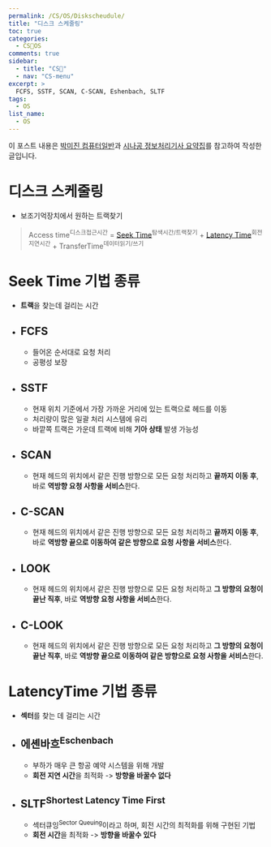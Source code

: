 ```yaml
---
permalink: /CS/OS/Diskscheudule/
title: "디스크 스케줄링"
toc: true
categories:
  - CS🐰OS
comments: true
sidebar:
  - title: "CS🐰"
  - nav: "CS-menu"
excerpt: >
  FCFS, SSTF, SCAN, C-SCAN, Eshenbach, SLTF
tags:
  - OS
list_name:
  - OS
---
```

이 포스트 내용은 [박미진 컴퓨터일반](http://www.kyobobook.co.kr/product/detailViewKor.laf?mallGb=KOR&ejkGb=KOR&barcode=9791197154324)과 [시나공 정보처리기사 요약집](#)를 참고하여 작성한 글입니다.

# 디스크 스케줄링
- 보조기억장치에서 원하는 트랙찾기
> Access time<sup>디스크접근시간</sup> = [Seek Time](#seek-time-기법-종류)<sup>탐색시간/트랙찾기</sup> + [Latency Time](#latencytime-기법-종류)<sup>회전지연시간</sup> + TransferTime<sup>데이터읽기/쓰기</sup>

# Seek Time 기법 종류
- **트랙**을 찾는데 걸리는 시간
- ## FCFS
  - 들어온 순서대로 요청 처리
  - 공평성 보장
- ## SSTF
  - 현재 위치 기준에서 가장 가까운 거리에 있는 트랙으로 헤드를 이동
  - 처리량이 많은 일괄 처리 시스템에 유리
  - 바깥쪽 트랙은 가운데 트랙에 비해 **기아 상태** 발생 가능성
- ## SCAN
  - 현재 헤드의 위치에서 같은 진행 방향으로 모든 요청 처리하고 **끝까지 이동 후**, 바로 **역방향 요청 사항을 서비스**한다.
- ## C-SCAN
  - 현재 헤드의 위치에서 같은 진행 방향으로 모든 요청 처리하고 **끝까지 이동 후**, 바로 **역방향 끝으로 이동하여 같은 방향으로 요청 사항을 서비스**한다.
- ## LOOK
  - 현재 헤드의 위치에서 같은 진행 방향으로 모든 요청 처리하고 **그 방향의 요청이 끝난 직후**, 바로 **역방향 요청 사항을 서비스**한다.
- ## C-LOOK
  - 현재 헤드의 위치에서 같은 진행 방향으로 모든 요청 처리하고 **그 방향의 요청이 끝난 직후**, 바로 **역방향 끝으로 이동하여 같은 방향으로 요청 사항을 서비스**한다.


# LatencyTime 기법 종류
- **섹터**를 찾는 데 걸리는 시간
- ## 에셴바흐<sup>Eschenbach</sup>
  - 부하가 매우 큰 항공 예약 시스템을 위해 개발
  - **회전 지연 시간**을 최적화 -> **방향을 바꿀수 없다**
- ## SLTF<sup>Shortest Latency Time First</sup>
  - 섹터큐잉<sup>Sector Queuing</sup>이라고 하며, 회전 시간의 최적화를 위해 구현된 기법
  - **회전 시간**을 최적화 -> **방향을 바꿀수 있다**

